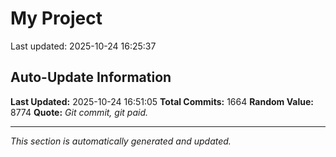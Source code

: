 # My Project


Last updated: 2025-10-24 16:25:37







































































































































































































































































































































































































































































































































































































































































































































































































































































































































































































































































































































































































































































































































































































































































































































































































































































































































































































































































































































































































































































































































## Auto-Update Information

**Last Updated:** 2025-10-24 16:51:05
**Total Commits:** 1664
**Random Value:** 8774
**Quote:** _Git commit, git paid._

---
_This section is automatically generated and updated._